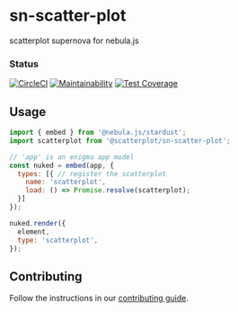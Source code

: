 # sn-scatter-plot

scatterplot supernova for nebula.js

### Status

[![CircleCI](https://circleci.com/gh/qlik-trial/sn-scatter-plot.svg?style=shield)](https://circleci.com/gh/qlik-trial/sn-scatter-plot)
[![Maintainability](https://api.codeclimate.com/v1/badges/2bed186589e2fbfe3cdc/maintainability)](https://codeclimate.com/repos/607d3d3f2d22cb014c008787/maintainability)
[![Test Coverage](https://api.codeclimate.com/v1/badges/2bed186589e2fbfe3cdc/test_coverage)](https://codeclimate.com/repos/607d3d3f2d22cb014c008787/test_coverage)

## Usage

```js
import { embed } from '@nebula.js/stardust';
import scatterplot from '@scatterplot/sn-scatter-plot';

// 'app' is an enigma app model
const nuked = embed(app, {
  types: [{ // register the scatterplot
    name: 'scatterplot',
    load: () => Promise.resolve(scatterplot);
  }]
});

nuked.render({
  element,
  type: 'scatterplot',
});
```

## Contributing

Follow the instructions in our [contributing guide](./.github/CONTRIBUTING.md).
